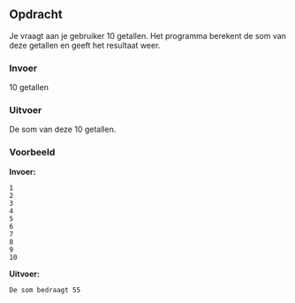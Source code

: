 ## Opdracht

Je vraagt aan je gebruiker 10 getallen. Het programma berekent de som van deze getallen en geeft het resultaat weer.

### Invoer

10 getallen

### Uitvoer

De som van deze 10 getallen.

### Voorbeeld

**Invoer:**

    1
    2
    3
    4
    5
    6
    7
    8
    9
    10

**Uitvoer:**

    De som bedraagt 55

